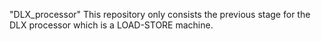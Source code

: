 "DLX_processor"
This repository only consists the previous stage for the DLX processor which is a LOAD-STORE machine.
